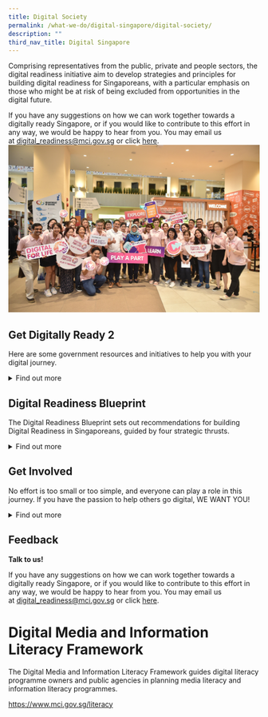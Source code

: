 ```yaml
---
title: Digital Society
permalink: /what-we-do/digital-singapore/digital-society/
description: ""
third_nav_title: Digital Singapore
---
```

Comprising representatives from the public, private and people sectors, the digital readiness initiative aim to develop strategies and principles for building digital readiness for Singaporeans, with a particular emphasis on those who might be at risk of being excluded from opportunities in the digital future.

If you have any suggestions on how we can work together towards a digitally ready Singapore, or if you would like to contribute to this effort in any way, we would be happy to hear from you. You may email us at&nbsp;[digital\_readiness@mci.gov.sg](mailto:digital_readiness@mci.gov.sg)&nbsp;or click&nbsp;[here](https://form.gov.sg/5fd6c4ebb2a91900112328de).![](/images/dfldfl1.jpg)

Get Digitally Ready 2
-------------------

Here are some government resources and initiatives to help you with your digital journey.

<details>
<summary>Find out more</summary>

	


	
**GET CONNECTED**

**Free Internet Access at CitizenConnect Centres for Government Transactions**

Over 25 CitizenConnect Centres located at various community clubs or centres islandwide aim to provide an easy and convenient means for the public to transact with the Government through the internet. It offers free access to internet-enabled computing devices, with staff on-hand to help citizens and residents access to&nbsp;perform online transactions.  
  
For more information, visit&nbsp;[CitizenConnect](https://www.citizenconnectcentre.gov.sg/). Alternatively, you may&nbsp;email&nbsp;[info@tech.gov.sg](mailto:info@tech.gov.sg)&nbsp;or call 6211 2100.

**Free Internet Access at Public Libraries**

Eligible individuals can get one hour of free internet access daily at any of the multimedia stations in our public libraries (except library@chinatown and library@orchard). Visit our public libraries to find out more!  

Who is eligible?  

1\. &nbsp; &nbsp; Singapore Citizens OR Permanent Resident2\. &nbsp; &nbsp; Aged 50 and above  
  
Click&nbsp;[here](http://www.nlb.gov.sg/visitus/availableservices.aspx)&nbsp;for more information. Alternatively, you may&nbsp;email&nbsp;[enquiry@nlb.gov.sg](mailto:enquiry@nlb.gov.sg),&nbsp;or call 6332 3255.

**Subsidised Fibre Broadband Connectivity**

Home Access provides eligible Singaporean families with 2 years of subsidised fibre broadband connectivity. Families without full-time student may choose to bundle the broadband, with a tablet or smartphone.  
  
Who is eligible?  
1. Total monthly Gross Household Income ≤ $1900&nbsp;OR&nbsp;Per Capita Income ≤ $650  
2. With at least one family member staying at the same residental address who is a Singapore Citizen  
3. Stays in HDB flat  
4. Neither an existing Home Access beneficiary&nbsp;NOR&nbsp;an existing NEU PC Plus beneficiary with broadband connectivity\*  
  
_\*The NEU PC Plus Programme offers students and persons with disabilities from low income households the opportunity to own a brand new computer bundled with three years of free broadband, at an affordable price._Click&nbsp;[here](http://www.digitalaccess.gov.sg/)&nbsp;for more information. Alternatively, you may&nbsp;email&nbsp;[digitalaccess@imda.gov.sg](mailto:digitalaccess@imda.gov.sg)&nbsp;or call 6377 3800.

**Subsidies for Persons with Disabilities**

The Assistive Technology Fund (ATF) provides subsidies for persons with disabilities to purchase assistive technology devices to enable independent living.  
  
Applicants can approach their social workers or therapists from touchpoints such as hospitals or Voluntary Welfare Organisations for assessment and assistance on suitable devices.  
  
Successful applicants qualify for a subsidy of up to 90% of the cost of the required equipment, subject to a lifetime cap of $40,000.&nbsp;  

Who is eligible?  
1\. &nbsp; &nbsp; Singapore Citizens or Permanent Residents2. Certified to have a permanent disability  
3. Have undergone qualified assessor’s assessment to determine need and type of device(s)  
4. Household gross monthly income per person &lt;=$1,800   
Call 1800 8585 885 to find out more.

**Personal Digital Services Assistant**

Know someone who constantly asks for help on how to use their smartphone or laptop? With the launch of Tech Connect’s one-on-one service to help residents use digital devices and online services, it’s easy for anyone, particularly seniors, to learn how to be tech-savvy and get prompt advice from trained People’s Association (PA) staff (also known as Tech Connect Kakis).

The initiative aims to reduce the barriers to learning technology so that everyone can embrace and benefit from digitalisation. The service is currently available at the following eight community clubs around Singapore, no appointment is required for this over-the-counter service, and PA staff will attend to users on a first-come, first-served basis.

1.  West Coast
2.  Ulu Pandan
3.  Bedok
4.  Our Tampines Hub (at its PA service counter)
5.  Chua Chu Kang
6.  Radin Mas
7.  Kampong Chai Chee
8.  Punggol Vista

**Wireless@SG**

The Wireless@SG programme by Infocomm Media Development Authority (IMDA) provides free Wi-Fi services in public spaces, in collaboration with venue owners and service providers.  
  
For more information, visit&nbsp;[Wireless@SG](https://www.imda.gov.sg/wireless-sg). Alternatively, you may email&nbsp;[info@imda.gov.sg](mailto:info@imda.gov.sg), or call 6377 3255.

**GET INFORMED**

**Learning Journeys**

SG Digital Office’s Learning Journeys comprise of interactive group learning sessions that help seniors learn basic digital skills under the guidance of Digital Ambassadors. These skills align with common everyday activities including, making transactions or e-payments online, reading e-newspapers, scanning QR codes and more.  
  
For more information, visit&nbsp;[Learning Journeys](https://www.imda.gov.sg/en/seniorsgodigital). Alternatively, you may email&nbsp;[info@imda.gov.sg](mailto:info@imda.gov.sg)&nbsp;or call 6377 3800.

**Bite-sized IT Courses**

Targeted at Singaporeans and PRs, aged 50 years and above, the People’s Association Senior Academy’s ‘Seniors for Smart Nation’ programme provides bite-sized and diverse IT courses in areas such as mobile applications, social media, IT software, photography and videography.  
  
Examples of these&nbsp;courses include ‘Transportation at your Fingertips’, ‘Understanding Microsoft Excel’, ‘Photoshop Fundamentals’, and ‘Youtube Video Production’.&nbsp;  
  
There are also e-payment courses such as ‘Introduction to Digital Banking’, ‘Shop and Pay Online’, and ‘Guide to Cashless Payments’.  
  
The courses are offered at 20 community centres/clubs island-wide to enable seniors to be Smart Nation ready.  
  
Participants may tap on their SkillsFuture Credit to sign up for the ‘Seniors for Smart Nation’ courses.  
  
**Who is eligible?**  
  
1. Singaporean Citizens OR Permanent Residents  
2. Course fees start at $10 for people aged 50 years and above, and $20 for people below 50 years old.  
  
For more information,&nbsp;email&nbsp;[PA\_Lifeskills\_Lifestyle@pa.gov.sg](mailto:PA_Lifeskills_Lifestyle@pa.gov.sg)&nbsp;or call 8344 4129 /&nbsp;9081 5580.

**Gosafeonline**

Gosafeonline is an online portal providing cybersecurity tips and resources for individuals and businesses to become more cyber savvy. Learn how you can adopt better cyber hygiene practices as a business owners, employee, parent, student, or&nbsp;as a general&nbsp;internet user.  
  
For more information,&nbsp;visit&nbsp;[Gosafeonline](https://www.csa.gov.sg/gosafeonline)&nbsp;or email&nbsp;[gosafeonline@csa.gov.sg](mailto:gosafeonline@csa.gov.sg).

**Media Literacy Council**

The Media Literacy Council aims to equip Singaporeans with the skills necessary to create, use and evaluate online content safely and effectively. It holds an annual Better Internet Campaign that raises public awareness on ways to stay safe, smart and kind online, covering issues such as cyber-bullying, cyber safety and security, and fake news.  
  
For more information, visit&nbsp;[Media Literacy Council](http://www.betterinternet.sg/).

**MOE Cyber Wellness Resources**

The Cyber Wellness resources in the Ministry of Education (MOE) Educational Technology Division’s ICT Connection website can be accessed by students, teachers and parents. This includes cyber wellness curriculum resources, just-in-time resources on the latest cyber trends and issues as well as useful tips and links.  
  
For more information, visit&nbsp;[CyberWellness](https://www.moe.gov.sg/education-in-sg/our-programmes/cyber-wellness)&nbsp;or email&nbsp;[MOE\_Cyber\_Wellness@moe.gov.sg](mailto:MOE_Cyber_Wellness@moe.gov.sg).

**North East Eldersurf Intergen Bootcamp**

The North East Eldersurf Intergen Bootcamp by North East Community Development Council and Infocomm Media Development Authority (IMDA) aims to educate seniors on basic mobile device skills such as connecting to Wi-Fi, taking photos, messaging, and creating an Apple ID or Google account. To facilitate effective learning,&nbsp;participants&nbsp;will be divided into two classes - iOS and Android.&nbsp;Inter-generation bonding is also encouraged as students or youths will be paired up&nbsp;with the seniors as guides&nbsp;during the workshop.  
  
**Who is eligible?**  
  
1. Individuals aged 40 and above  
2\. &nbsp; &nbsp; Residing in North East district&nbsp;  
  
For more information, email&nbsp;[northeast\_cdc@pa.gov.sg](mailto:northeast_cdc@pa.gov.sg)&nbsp;or call 6424 4000.

**Digital Pods**

IMDA Digital Pods, is a series of 30-mins online learning sessions that individuals can tap on to expand their ongoing digital learning journeys online. Participants will learn a wide range of digital skills and tools that they can use for payment, entertainment and mobile accessibility, and photo/video edits. Tune into the free online sessions on every Tuesdays and Thursdays from 3pm to 3.30pm or click&nbsp;[here](https://www.imda.gov.sg/en/seniorsgodigital/Learn/Guided-Learning/Group-Sessions)&nbsp;for more information on upcoming sessions of the Digital Pods.  
  
For more information, visit&nbsp;[Digital Pods](https://www.imda.gov.sg/en/seniorsgodigital/Learn/Guided-Learning/Group-Sessions). Alternatively, you may email&nbsp;[info@imda.gov.sg](mailto:info@imda.gov.sg)&nbsp;or call 6377 3800.

**Senior-friendly IT Learning Hubs**

Silver Infocomm Junctions (SIJs) offer affordable and accessible infocomm courses in which seniors can learn the basics of using a mobile device and computer, as well as pick up useful cybersecurity tips. These senior-friendly IT learning hubs are conveniently located at over 30 locations islandwide, with some housed in community clubs or centres.  
  
The courses start from as low as $10 per&nbsp;hour and can be paid for using one’s SkillsFuture Credit.  
  
For more information, visit&nbsp;[Silver Infocomm Junctions](https://www.imda.gov.sg/sij). Alternatively, you may email&nbsp;[info@imda.gov.sg](mailto:info@imda.gov.sg)&nbsp;or call 6377 3800.

**Seniors Tech and Read (STAR) at Public Libraries**

Seniors Tech and Read (STAR) is a one-to-one service conducted by volunteers. Participants may seek the assistance of a&nbsp;volunteer to read to them or enquire about library-related&nbsp;technology questions e.g. how to setup NLB Mobile app, create your myLibrary ID or set up Wireless@SG.  
  
Each session may last&nbsp;about 45 minutes long.  
  
Who is eligible?  
  
1. All who are aged 50 and above  
  
For more information, visit&nbsp;[Go Library](http://www.nlb.gov.sg/golibrary). Alternatively, you may email&nbsp;[enquiry@nlb.gov.sg](mailto:enquiry@nlb.gov.sg)&nbsp;or call 6332 3255.

**SkillsFuture Credit**

SkillsFuture Credit aims to encourage individuals to take ownership of their skills development and lifelong learning.&nbsp;Singapore Citizens aged 25 and above have received an opening credit of S$500 since January 2016.The credits do not expire and they may look&nbsp;forward to receiving&nbsp;periodic top-ups.  
  
One may consider tapping on these credits to sign up for courses to learn new digital skills.  
  
For more information, visit&nbsp;[SkillsFuture Credit](https://www.skillsfuture.gov.sg/credit)&nbsp;or call 6785 5785.

**SkillsFuture for Digital Workplace (SFDW)**

The SkillsFuture for Digital Workplace (SFDW) is a 2-day national training programme that aims to equip Singaporeans with foundational digital skills in key areas of mindset, data, technology and innovation, and prepare them for technological changes in their workforce and daily lives.  
  
The programme is designed to help all Singaporean adults, including those planning to return to the workforce.&nbsp;This two-day programme is&nbsp;priced at $50 (including GST).  
  
**Who is eligible?**  
  
1. Singapore Citizens or Permanent Residents  
  
For more information, visit SFDW&nbsp;or call 6785 5785.

**S.U.R.E Campaign**

The S.U.R.E. campaign is an initiative by the National Library Board to promote the importance of information searching and discernment.  
  
While information literacy is not a new concern, it has become especially pertinent in this digital era where the Internet and social media floods us with a lot of content created by anyone. S.U.R.E. distils key information literacy concepts into four simple aspects:  
  
1. **S**ource: Look at its origins. Is it trustworthy?  
2. **U**nderstand: Know what you’re reading. Search for clarity.  
3. **R**esearch: Dig deeper. Go beyond the initial source.  
4. **E**valuate: Find the balance. Exercise fair judgment.  
For more information, visit&nbsp;[S.U.R.E](http://www.nlb.gov.sg/sure/).&nbsp;Alternatively, you may&nbsp;email&nbsp;[enquiry@nlb.gov.sg](mailto:enquiry@nlb.gov.sg)&nbsp;or call 6332 3255.

**GET HANDS-ON**

**Code for Fun Enrichment Programme**

The Code for Fun Enrichment Programme is offered to all students from primary and secondary schools, to increase their&nbsp;exposure to coding and computational thinking. The programme includes academic learning of related concepts using programming languages, such as Scratch, and combines this with robotic kits, such as Lego WeDo, MoWay, and microcontrollers, such as Arduino and Raspberry Pi, to create an engaging coding experience for the student.  
  
For more information, visit&nbsp;[Code for Fun](https://www.imda.gov.sg/imtalent/programmes/cff).&nbsp;Alternatively, you may email&nbsp;[info@imda.gov.sg](mailto:info@imda.gov.sg)&nbsp;or call 6377 3800

**Digital Maker Programme**

The Digital Maker Programme aims to nurture a new generation of digital natives with a passion to create with technology by introducing a simple-to-use microcontroller called the “micro:bit”.  
  
The programme provides interested primary and secondary schools with educator’s workshops and micro:bits to incorporate digital making into their lessons and school programmes.  
  
For members of the public, you can attend introductory workshops which are held at various locations&nbsp;to learn how to create simple projects with technology. The programme is available at community clubs/centres such as Tanjong Pagar Community Club, PIXEL Labs@NLB, and various Infocomm Media Development Authority (IMDA) technology outreach events.  
  
For more information, visit&nbsp;[Digital Maker](https://www.imda.gov.sg/programme-listing/digital-maker-programme). Alternatively, you may&nbsp;email&nbsp;[info@imda.gov.sg](mailto:info@imda.gov.sg)&nbsp;or call 6377 3800.

**Hands-On Workshops to Experiment with Technology**

PIXEL Labs@NLB, located at Jurong and Tampines Regional Libraries, offer library users a dedicated space with tools, equipment, and hardware kits that enable individuals to learn, create, invent, and share skills. In addition, there are also technology talks and crafting sessions for everyone, while students and families can participate&nbsp;in hands-on workshops and view technology showcases.&nbsp;

For more information, visit&nbsp;[Go Library](https://www.nlb.gov.sg/golibrary). Alternatively, you may&nbsp;email&nbsp;[enquiry@nlb.gov.sg](mailto:enquiry@nlb.gov.sg)&nbsp;or call 6332 3255.

**Lab on Wheels**

The Lab on Wheels aims to ignite passion for technology through introducing new and emerging technology. It brings future technology showcases and experiences to the community, to help them see the improvements that emerging technology can bring to their everyday lives.  
  
The Lab on Wheels also visits special needs schools and customises coding activities and workshops for students with special needs.&nbsp;  
  
For more information, visit&nbsp;[Lab on Wheels](https://www.imda.gov.sg/imtalent/programmes/lab-on-wheels). Alternatively, you may&nbsp;email&nbsp;to&nbsp;[info@imda.gov.sg](mailto:info@imda.gov.sgg)&nbsp;or call 6377 3800.

**TechShare at Public Libraries**

TechShare is a series of programmes for seniors to experience emerging technology. Seniors can try out robots, smart home technologies, Augmented Reality (AR) and other up and coming innovations in comfortable, senior-friendly sessions at various Public Libraries.&nbsp;&nbsp;  
  
For more information, visit&nbsp;[Go Library](https://www.nlb.gov.sg/golibrary). Alternatively, you may email&nbsp;[enquiry@nlb.gov.sg](mailto:enquiry@nlb.gov.sg)&nbsp;or call 6332 3255.

Technology Opportunities for Persons with Disabilities

Tech Able, comprising of&nbsp;the Singtel Enabling Innovation Centre and the ST Engineering Enabling Technology Centre, is an integrated assistive technology space at the Enabling Village. It features a technology exhibition&nbsp;for persons with disabilities and provides them with assistive device assessment services. Persons with disabilities can find out about devices that will help them in their employment or daily activities.  
  
For more information, visit&nbsp;[Tech Able](http://www.enablingvillage.sg/assistive-technologies-at-the-enabling-village). Alternatively, you may&nbsp;email&nbsp;[techable@sgenable.sg](mailto:techable@sgenable.sg)&nbsp;or call 1800 8585 885.

	
	
	
	
</details>


Digital Readiness Blueprint
---------------------------

The Digital Readiness Blueprint sets out recommendations for building Digital Readiness in Singaporeans, guided by four strategic thrusts.

<details>
<summary>Find out more</summary>
 
**#1: Expand and Enhance Digital Access for Inclusivity**

A basic part of being digitally ready is having in place the means to access online information, networks and communities. Access is no longer just about having computing devices and internet connectivity. We are increasingly finding that to transact in the electronically-connected world today, there are more digital elements which we use almost daily (see&nbsp;**Figure 1**&nbsp;below):&nbsp;

*   **Devices:**&nbsp;The Singapore Government has been providing computers and tablets at&nbsp;subsidised rates to low-income households. In today’s society, the use of mobile devices is becoming increasingly prevalent, perhaps even more so than computers.

*   **Connectivity:**&nbsp;&nbsp;This is not limited to fixed home broadband access, but also mobile broadband and widespread wireless connectivity.&nbsp;

*   **ePayment:**&nbsp;As countries around the world start grappling with new modes of payment, citizens likewise need not just cash, but also bank accounts linked to card facilities, e-wallets, and so on, which enable electronic or cashless payments.

*   **Digital Identities:** &nbsp;As services and products become increasingly digitalised, a secure way of transacting and authenticating one’s digital persona becomes increasingly critical. This could range from personal email addresses to authentication means such as the National Digital Identity ecosystem for government digital services.&nbsp;

**Recommendations:**&nbsp;

*   Make access to basic digital enablers as widespread as possible

*   Customise access package for those with specific needs

**#2: Infuse Digital Literacy into National Consciousness**

A digital society is one where citizens not only have access to technology, but also embrace it, utilising technology confidently and effectively to connect with the world around them. Digital Literacy is defined here as having the skills, confidence and motivation to use technology, and is key to our journey towards our Smart Nation vision.  
  
Besides an appreciation of what digital technology can do and the know-how to use it, digital literacy is also about being able to think critically about the information that one has received. With the proliferation of fake news, being able to discern misinformation has become even more important.&nbsp;  
  
**Recommendations:**&nbsp;

*   Identify a set of basic digital skills for everyday activities to spur take-up of digital technology, especially among the less digitally savvy (see&nbsp;**Figure 2**&nbsp;below)
*   Strengthen focus on information and media literacy, to build resilience in an era of online falsehoods
*   Ensure that our children and youth grow up to form meaningful relationships with people around them and use technology to benefit their communities

**#3: Empower Community and Businesses to Drive Widespread Adoption of Technology**

To thrive in a technology-rich society, it is not sufficient for people to just be consumers of technology. Instead they should be familiar with new technologies and be motivated and confident to use them to create products, content and services, and connect with their communities. In order to promote motivation and confidence, Singaporeans must be given the opportunities to participate, create, and connect with one another using technology.  
  
**Recommendations:**&nbsp;

*   Encourage private and people sector organisations to amplify efforts and help more Singaporeans adopt technology.
*   Provide one-on-one assistance to make it easy for Singaporeans to adopt technology, especially those who find it challenging.&nbsp;
*   Provide support for projects that create opportunities for community participation. For example, businesses and communities can take part in projects under the&nbsp;[Digital for Life movement](https://www.imda.gov.sg/digitalforlife)&nbsp;to enable all Singaporeans to enjoy a better quality of life through digitalisation.

**#4: Promote Digital Inclusion by Design**

Whether it is an app, website, or workshop, digital initiatives must be designed in a way that makes it easy for everyone to get involved. The design, content, language and the applicability of the initiative to people’s lives will go a long way in making sure that everyone can participate in our digital journey.&nbsp;  
  
Inclusion by design also goes beyond that, which is directly digital. Policies and regulations that may hamper digital adoption may also need to be assessed and reviewed. There is also an equally important need to understand some of the impediments or "frictions" that prevents people from using digital products and services, so that, so that we can&nbsp;overcome them to create a better ecosystem which supports the move towards a Smart Nation, both for consumers and businesses.  
  
**Recommendations:**&nbsp;

*   Encourage organisations to design for digital inclusion
*   Reach out to more Singaporeans by ensuring that relevant digital services are made available in vernacular languages

Watch: Embark on Your Digital Journey with Your Loved Ones! 
<iframe allowfullscreen="" allow="accelerometer; autoplay; clipboard-write; encrypted-media; gyroscope; picture-in-picture; web-share" frameborder="0" title="YouTube video player" src="https://www.youtube.com/embed/vMqkKYb7VYc" height="315" width="560"></iframe>
	
</details>

Get Involved
------------

No effort is too small or too simple, and everyone can play a role in this journey. If you have the passion to help others go digital, WE WANT YOU!

<details>
<summary>Find out more</summary>
 
	
**Our Singapore Fund for Digital Readiness**

Have an idea on how to further strengthen Digital Readiness in the community? Our Singapore Fund for Digital Readiness provides funding of&nbsp;**up to**&nbsp;80% of supported costs for your idea, subject to a maximum of $20,000 per project. Projects that merit higher funding will be assessed on a case-by-case basis.

**  
Who can apply  
  
**Group of individuals

• A group of at least two individuals (Singaporeans / Permanent Residents) who are 18 years and above, with the main applicant being a Singaporean who resides in Singapore.

Organisation

• A Not-for-Profit organisation that is a Public Company Limited by Guarantee with the Accounting and Corporate Regulatory Authority (ACRA), or Society registered with Registry of Societies (ROS), or Charitable Trust registered with the Commissioner of Charities (COC), or Co-Operative registered with the Registry of Co-operative Societies, or Trade Union registered with Registry of Trade Unions  
• A Company that is registered with ACRA.

**  
When to apply**  
  
Application windows are open as follows:

• 15 March to 15 May  
• 15 June to 15 August  
• 15 September to 15 November  
• 15 December to 15 February

How to apply 

<table style="box-sizing: border-box; font-family: Lato, sans-serif; border-collapse: collapse; outline: 0px !important; color: rgb(33, 37, 41); font-size: 14px; font-style: normal; font-variant-ligatures: normal; font-variant-caps: normal; font-weight: 400; letter-spacing: normal; orphans: 2; text-align: left; text-transform: none; white-space: normal; widows: 2; word-spacing: 0px; -webkit-text-stroke-width: 0px; background-color: rgb(255, 255, 255); text-decoration-thickness: initial; text-decoration-style: initial; text-decoration-color: initial; border: currentcolor; top: 539px; width: 906px; height: 285px;" class="" cellpadding="0" cellspacing="0" border="1"><tbody style="box-sizing: border-box; font-family: Lato, sans-serif; outline: 0px !important;" class=""><tr style="box-sizing: border-box; font-family: Lato, sans-serif; outline: 0px !important;" class=""><td style="box-sizing: border-box; font-family: Lato, sans-serif; outline: 0px !important; font-size: 14px; border-style: solid solid solid none; padding: 0cm 5.4pt; width: 155.85pt; text-align: left; border-left-color: currentcolor; border-left-width: medium;" class="" valign="top"><p style="box-sizing: border-box; font-family: Lato, sans-serif; margin-top: 0px; margin-bottom: 0pt; outline: 0px !important; background-color: transparent; color: rgb(42, 42, 42); line-height: 22px; font-size: 1.6rem !important; text-align: center;" class=""><strong style="box-sizing: border-box; font-family: Lato, sans-serif; font-weight: bolder; outline: 0px !important;" class=""><span style="box-sizing: border-box; font-family: Lato, sans-serif; outline: 0px !important; font-style: inherit; font-weight: inherit; font-size: 16px;" class=""><br class="Apple-interchange-newline">Application by Group of Individuals</span></strong></p></td><td style="box-sizing: border-box; font-family: Lato, sans-serif; outline: 0px !important; font-size: 14px; border-style: solid solid solid none; padding: 0cm 5.4pt; width: 155.85pt; text-align: left; border-left-color: currentcolor; border-left-width: medium;" class="" valign="top"><p style="box-sizing: border-box; font-family: Lato, sans-serif; margin-top: 0px; margin-bottom: 0pt; outline: 0px !important; background-color: transparent; color: rgb(42, 42, 42); line-height: 22px; font-size: 1.6rem !important; text-align: center;" class=""><strong style="box-sizing: border-box; font-family: Lato, sans-serif; font-weight: bolder; outline: 0px !important;" class=""><span style="box-sizing: border-box; font-family: Lato, sans-serif; outline: 0px !important; font-style: inherit; font-weight: inherit; font-size: 16px;" class="">Application by Organisation</span></strong></p></td></tr><tr style="box-sizing: border-box; font-family: Lato, sans-serif; outline: 0px !important;" class=""><td style="box-sizing: border-box; font-family: Lato, sans-serif; outline: 0px !important; font-size: 14px; border-style: none solid solid; padding: 0cm 5.4pt; width: 155.8pt; text-align: left; border-top-color: currentcolor; border-top-width: medium;" class="" valign="top"><p style="box-sizing: border-box; font-family: Lato, sans-serif; margin-top: 0px; margin-bottom: 0pt; outline: 0px !important; background-color: transparent; color: rgb(42, 42, 42); line-height: 22px; font-size: 1.6rem !important;" class=""><strong style="box-sizing: border-box; font-family: Lato, sans-serif; font-weight: bolder; outline: 0px !important;" class=""><span style="box-sizing: border-box; font-family: Lato, sans-serif; outline: 0px !important; font-style: inherit; font-weight: inherit; font-size: 16px;" class="">Important information and submission instructions</span></strong></p></td><td style="box-sizing: border-box; font-family: Lato, sans-serif; outline: 0px !important; font-size: 14px; border-style: none solid solid none; padding: 0cm 5.4pt; width: 155.85pt; text-align: left; border-top-color: currentcolor; border-left-color: currentcolor; border-top-width: medium; border-left-width: medium;" class="" valign="top"><p style="box-sizing: border-box; font-family: Lato, sans-serif; margin-top: 0px; margin-bottom: 0pt; outline: 0px !important; background-color: transparent; color: rgb(42, 42, 42); line-height: 22px; font-size: 1.6rem !important; text-align: center;" class=""><span style="box-sizing: border-box; font-family: Lato, sans-serif; outline: 0px !important; font-style: inherit; font-weight: inherit; font-size: 16px;" class=""><a style="box-sizing: border-box; font-family: Lato, sans-serif; color: rgb(51, 122, 183); text-decoration: none; background-color: transparent; outline: 0px !important;" class="" target="_blank" href="https://www.mci.gov.sg/-/media/MciCorp/Doc/Digital-Readiness/Our-Singapore-Fund/StepbyStepGuide_Our-Singapore-Fund-Checklist-Apply-As-Group-TCs_Final_as-of-Feb-2019.ashx">Download</a></span></p></td><td style="box-sizing: border-box; font-family: Lato, sans-serif; outline: 0px !important; font-size: 14px; border-style: none solid solid none; padding: 0cm 5.4pt; width: 155.85pt; text-align: left; border-top-color: currentcolor; border-left-color: currentcolor; border-top-width: medium; border-left-width: medium;" class="" valign="top"><p style="box-sizing: border-box; font-family: Lato, sans-serif; margin-top: 0px; margin-bottom: 0pt; outline: 0px !important; background-color: transparent; color: rgb(42, 42, 42); line-height: 22px; font-size: 1.6rem !important; text-align: center;" class=""><span style="box-sizing: border-box; font-family: Lato, sans-serif; outline: 0px !important; font-style: inherit; font-weight: inherit; font-size: 16px;" class=""><a style="box-sizing: border-box; font-family: Lato, sans-serif; color: rgb(51, 122, 183); text-decoration: none; background-color: transparent; outline: 0px !important;" class="" target="_blank" href="https://www.mci.gov.sg/-/media/MciCorp/Doc/Digital-Readiness/Our-Singapore-Fund/StepbyStepGuide_Our-Singapore-Fund-Checklist-Apply-As-Organisation-TCs_Final_Feb2019.ashx">Download</a></span></p></td></tr><tr style="box-sizing: border-box; font-family: Lato, sans-serif; outline: 0px !important;" class=""><td style="box-sizing: border-box; font-family: Lato, sans-serif; outline: 0px !important; font-size: 14px; border-style: none solid solid; padding: 0cm 5.4pt; width: 155.8pt; text-align: left; border-top-color: currentcolor; border-top-width: medium;" class="" valign="top"><p style="box-sizing: border-box; font-family: Lato, sans-serif; margin-top: 0px; margin-bottom: 0pt; outline: 0px !important; background-color: transparent; color: rgb(42, 42, 42); line-height: 22px; font-size: 1.6rem !important;" class=""><strong style="box-sizing: border-box; font-family: Lato, sans-serif; font-weight: bolder; outline: 0px !important;" class=""><span style="box-sizing: border-box; font-family: Lato, sans-serif; outline: 0px !important; font-style: inherit; font-weight: inherit; font-size: 16px;" class="">Step 1: Download and complete (a) Project Details Form and (b) Budget submission</span></strong></p></td><td style="box-sizing: border-box; font-family: Lato, sans-serif; outline: 0px !important; font-size: 14px; border-style: none solid solid none; padding: 0cm 5.4pt; width: 311.7pt; text-align: left; border-top-color: currentcolor; border-left-color: currentcolor; border-top-width: medium; border-left-width: medium;" class="" colspan="2" valign="top"><p style="box-sizing: border-box; font-family: Lato, sans-serif; margin-top: 0px; margin-bottom: 0pt; outline: 0px !important; background-color: transparent; color: rgb(42, 42, 42); line-height: 22px; font-size: 1.6rem !important; text-align: center;" class="">(a)&nbsp;<a style="box-sizing: border-box; font-family: Lato, sans-serif; color: rgb(51, 122, 183); text-decoration: none; background-color: transparent; outline: 0px !important;" class="" target="_blank" href="https://www.mci.gov.sg/-/media/MciCorp/Doc/Digital-Readiness/Our-Singapore-Fund/DR_App_Form_SectionB_July2019.ashx">Project Details Form</a><span style="box-sizing: border-box; font-family: Lato, sans-serif; outline: 0px !important; font-style: inherit; font-weight: inherit; font-size: 16px;" class=""></span></p><p style="box-sizing: border-box; font-family: Lato, sans-serif; margin-top: 0px; margin-bottom: 0pt; outline: 0px !important; background-color: transparent; color: rgb(42, 42, 42); line-height: 22px; font-size: 1.6rem !important; text-align: center;" class="">(b)&nbsp;<a style="box-sizing: border-box; font-family: Lato, sans-serif; color: rgb(51, 122, 183); text-decoration: none; background-color: transparent; outline: 0px !important;" class="" target="_blank" href="https://www.mci.gov.sg/-/media/MciCorp/Doc/Digital-Readiness/Our-Singapore-Fund/Budget-Submission.ashx">Budget Submission</a><span style="box-sizing: border-box; font-family: Lato, sans-serif; outline: 0px !important; font-style: inherit; font-weight: inherit; font-size: 16px;" class=""></span></p></td></tr><tr style="box-sizing: border-box; font-family: Lato, sans-serif; outline: 0px !important;" class=""><td style="box-sizing: border-box; font-family: Lato, sans-serif; outline: 0px !important; font-size: 14px; border-style: none solid solid; padding: 0cm 5.4pt; width: 155.8pt; text-align: left; border-top-color: currentcolor; border-top-width: medium;" class="" valign="top"><p style="box-sizing: border-box; font-family: Lato, sans-serif; margin-top: 0px; margin-bottom: 0pt; outline: 0px !important; background-color: transparent; color: rgb(42, 42, 42); line-height: 22px; font-size: 1.6rem !important;" class=""><strong style="box-sizing: border-box; font-family: Lato, sans-serif; font-weight: bolder; outline: 0px !important;" class=""><span style="box-sizing: border-box; font-family: Lato, sans-serif; outline: 0px !important; font-style: inherit; font-weight: inherit; font-size: 16px;" class="">Step 2: Our Singapore Fund (Digital Readiness) Online Application</span></strong></p></td><td style="box-sizing: border-box; font-family: Lato, sans-serif; outline: 0px !important; font-size: 14px; border-style: none solid solid none; padding: 0cm 5.4pt; width: 311.7pt; text-align: left; border-top-color: currentcolor; border-left-color: currentcolor; border-top-width: medium; border-left-width: medium;" class="" colspan="2" valign="top"><p style="box-sizing: border-box; font-family: Lato, sans-serif; margin-top: 0px; margin-bottom: 0pt; outline: 0px !important; background-color: transparent; color: rgb(42, 42, 42); line-height: 22px; font-size: 1.6rem !important; text-align: center;" class=""><a style="box-sizing: border-box; font-family: Lato, sans-serif; color: rgb(51, 122, 183); text-decoration: none; background-color: transparent; outline: 0px !important;" class="" href="https://www.mci.gov.sg/portfolios/digital-readiness/osf-form">Online application</a></p></td></tr><tr style="box-sizing: border-box; font-family: Lato, sans-serif; outline: 0px !important;" class=""><td style="box-sizing: border-box; font-family: Lato, sans-serif; outline: 0px !important; font-size: 14px; border-style: none solid solid; padding: 0cm 5.4pt; width: 155.8pt; text-align: left; border-top-color: currentcolor; border-top-width: medium;" class="" valign="top"><p style="box-sizing: border-box; font-family: Lato, sans-serif; margin-top: 0px; margin-bottom: 0pt; outline: 0px !important; background-color: transparent; color: rgb(42, 42, 42); line-height: 22px; font-size: 1.6rem !important;" class=""><strong style="box-sizing: border-box; font-family: Lato, sans-serif; font-weight: bolder; outline: 0px !important;" class=""><span style="box-sizing: border-box; font-family: Lato, sans-serif; outline: 0px !important; font-style: inherit; font-weight: inherit; font-size: 16px;" class="">FAQs</span></strong></p></td><td style="box-sizing: border-box; font-family: Lato, sans-serif; outline: 0px !important; font-size: 14px; border-style: none solid solid none; padding: 0cm 5.4pt; width: 311.7pt; text-align: left; border-top-color: currentcolor; border-left-color: currentcolor; border-top-width: medium; border-left-width: medium;" class="" colspan="2" valign="top"><p style="box-sizing: border-box; font-family: Lato, sans-serif; margin-top: 0px; margin-bottom: 0pt; outline: 0px !important; background-color: transparent; color: rgb(42, 42, 42); line-height: 22px; font-size: 1.6rem !important; text-align: center;" class=""><span style="box-sizing: border-box; font-family: Lato, sans-serif; outline: 0px !important; font-style: inherit; font-weight: inherit; font-size: 16px;" class="">Click<span>&nbsp;</span><span style="box-sizing: border-box; font-family: Lato, sans-serif; outline: 0px !important; font-style: inherit; font-weight: inherit; font-size: 16px; text-decoration: underline;" class=""><a style="box-sizing: border-box; font-family: Lato, sans-serif; color: rgb(51, 122, 183); text-decoration: none; background-color: transparent; outline: 0px !important;" class="" target="_blank" href="https://www.mci.gov.sg/-/media/MciCorp/Doc/Digital-Readiness/Our-Singapore-Fund/Our-Singapore-Fund-FAQs_updatedFeb2018.ashx">here</a></span></span>.</p></td></tr></tbody></table>

Should you need any further clarification, please email&nbsp;[oursingaporefund@mccy.gov.sg](mailto:oursingaporefund@mccy.gov.sg)&nbsp;or&nbsp;[Digital\_Readiness@mci.gov.sg](mailto:Digital_Readiness@mci.gov.sg), or visit&nbsp;[www.sg/oursingaporefund](https://www.sg/oursingaporefund).

**Friends of the Library**

Help seniors learn technology and promote NLB's e-resources as Friends of the&nbsp;Library!  
  
To sign up, you can visit&nbsp;[NLB Volunteers](https://www.nlb.gov.sg/volunteers/). Alternatively, you may&nbsp;email&nbsp;[enquiry@nlb.gov.sg](mailto:enquiry@nlb.gov.sg)&nbsp;or call 6332 3800.
    
</details>

Feedback
------------
**Talk to us!**

If you have any suggestions on how we can work together towards a digitally ready Singapore, or if you would like to contribute to this effort in any way, we would be happy to hear from you. You may email us at&nbsp;[digital\_readiness@mci.gov.sg](mailto:digital_readiness@mci.gov.sg)&nbsp;or click&nbsp;[here](https://form.gov.sg/5fd6c4ebb2a91900112328de).

Digital Media and Information Literacy Framework
================================================
The Digital Media and Information Literacy Framework guides digital literacy programme owners and public agencies in planning media literacy and information literacy programmes.

https://www.mci.gov.sg/literacy